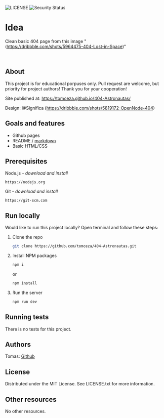 ![LICENSE](https://img.shields.io/badge/license-MIT-blue.svg?style=flat-square)
![Security Status](https://img.shields.io/security-headers?label=Security&url=https%3A%2F%2Fgithub.com&style=flat-square)

# Idea

Clean basic 404 page from this image "(https://dribbble.com/shots/5964475-404-Lost-in-Space)"

<br>

## About

This project is for educational porpuses only. Pull request are welcome, but priority for project authors! Thank you for your cooperation!

Site published at: https://tomceza.github.io/404-Astronautas/

Design: @Significa (https://dribbble.com/shots/5819172-OpenNode-404)

## Goals and features

-   Github pages
-   README / [markdown](https://docs.github.com/en/get-started/writing-on-github/getting-started-with-writing-and-formatting-on-github/basic-writing-and-formatting-syntax)
-   Basic HTML/CSS

## Prerequisites

Node.js - _download and install_

```
https://nodejs.org
```

Git - _download and install_

```
https://git-scm.com
```

## Run locally

Would like to run this project locally? Open terminal and follow these steps:

1. Clone the repo
    ```sh
    git clone https://github.com/tomceza/404-Astronautas.git
    ```
2. Install NPM packages
    ```sh
    npm i
    ```
    or
    ```sh
    npm install
    ```
3. Run the server
    ```sh
    npm run dev
    ```

## Running tests

There is no tests for this project.

## Authors

Tomas: [Github](https://github.com/Tomceza)

## License

Distributed under the MIT License. See LICENSE.txt for more information.

## Other resources

No other resources.
